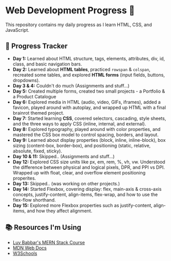 # Web Development Progress 🚀  

This repository contains my daily progress as I learn HTML, CSS, and JavaScript.  

## 📅 Progress Tracker  
- **Day 1:** Learned about HTML structure, tags, elements, attributes, div, id, class, and basic navigation bars.  
- **Day 2:** Learned about **HTML tables**, practiced `rowspan` & `colspan`, recreated some tables, and explored **HTML forms** (input fields, buttons, dropdowns).
- **Day 3 & 4:** Couldn't do much (Assignments and stuff...)
- **Day 5:** Created multiple forms, created two small projects - a Portfolio & a Product Catalogue
- **Day 6:** Explored media in HTML (audio, video, GIFs, iframes), added a favicon, played around with autoplay, and wrapped up HTML with a final brainrot themed project.
- **Day 7:** Started learning **CSS**, covered selectors, cascading, style sheets, and the three ways to apply CSS (inline, internal, and external).
- **Day 8:** Explored typography, played around with color properties, and mastered the CSS box model to control spacing, borders, and layout.
- **Day 9:** Learned about display properties (block, inline, inline-block), box sizing (content-box, border-box), and positioning (static, relative, absolute, fixed, sticky).
- **Day 10 & 11:** Skipped.. (Assignments and stuff...)
- **Day 12:** Explored CSS size units like px, em, rem, %, vh, vw. Understood the difference between physical and logical pixels, DPR, and PPI vs DPI. Wrapped up with float, clear, and overflow element positioning properites.
- **Day 13:** Skipped.. (was working on other projects.)
- **Day 14:** Started Flexbox, covering display: flex, main-axis & cross-axis concepts, justify-content, align-items, flex-wrap, and how to use the flex-flow shorthand.
- **Day 15:** Explored more Flexbox properties such as justify-content, align-items, and how they affect alignment.
## 📚 Resources I'm Using  

- [Luv Babbar's MERN Stack Course](https://youtube.com/playlist?list=PLDzeHZWIZsTo0wSBcg4-NMIbC0L8evLrD&si=g0-zd-UP9EmVMnkc)  
- [MDN Web Docs](https://developer.mozilla.org/)
- [W3Schools](https://www.w3schools.com/)
